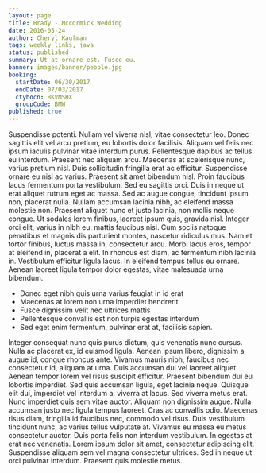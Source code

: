 ```yaml
---
layout: page
title: Brady - Mccormick Wedding
date: 2016-05-24
author: Cheryl Kaufman
tags: weekly links, java
status: published
summary: Ut at ornare est. Fusce eu.
banner: images/banner/people.jpg
booking:
  startDate: 06/30/2017
  endDate: 07/03/2017
  ctyhocn: BKVMSHX
  groupCode: BMW
published: true
---
```

Suspendisse potenti. Nullam vel viverra nisl, vitae consectetur leo. Donec sagittis elit vel arcu pretium, eu lobortis dolor facilisis. Aliquam vel felis nec ipsum iaculis pulvinar vitae interdum purus. Pellentesque dapibus ac tellus eu interdum. Praesent nec aliquam arcu. Maecenas at scelerisque nunc, varius pretium nisl. Duis sollicitudin fringilla erat ac efficitur. Suspendisse ornare eu nisl ac varius. Praesent sit amet bibendum nisl. Proin faucibus lacus fermentum porta vestibulum. Sed eu sagittis orci. Duis in neque ut erat aliquet rutrum eget ac massa. Sed ac augue congue, tincidunt ipsum non, placerat nulla.
Nullam accumsan lacinia nibh, ac eleifend massa molestie non. Praesent aliquet nunc et justo lacinia, non mollis neque congue. Ut sodales lorem finibus, laoreet ipsum quis, gravida nisl. Integer orci elit, varius in nibh eu, mattis faucibus nisi. Cum sociis natoque penatibus et magnis dis parturient montes, nascetur ridiculus mus. Nam et tortor finibus, luctus massa in, consectetur arcu. Morbi lacus eros, tempor at eleifend in, placerat a elit. In rhoncus est diam, ac fermentum nibh lacinia in. Vestibulum efficitur ligula lacus. In eleifend tempus tellus eu ornare. Aenean laoreet ligula tempor dolor egestas, vitae malesuada urna bibendum.

* Donec eget nibh quis urna varius feugiat in id erat
* Maecenas at lorem non urna imperdiet hendrerit
* Fusce dignissim velit nec ultrices mattis
* Pellentesque convallis est non turpis egestas interdum
* Sed eget enim fermentum, pulvinar erat at, facilisis sapien.

Integer consequat nunc quis purus dictum, quis venenatis nunc cursus. Nulla ac placerat ex, id euismod ligula. Aenean ipsum libero, dignissim a augue id, congue rhoncus ante. Vivamus mauris nibh, faucibus nec consectetur id, aliquam at urna. Duis accumsan dui vel laoreet aliquet. Aenean tempor lorem vel risus suscipit efficitur. Praesent bibendum dui eu lobortis imperdiet. Sed quis accumsan ligula, eget lacinia neque. Quisque elit dui, imperdiet vel interdum a, viverra at lacus. Sed viverra metus erat. Nunc imperdiet quis sem vitae auctor. Aliquam non dignissim augue. Nulla accumsan justo nec ligula tempus laoreet.
Cras ac convallis odio. Maecenas risus diam, fringilla id faucibus nec, commodo vel risus. Duis vestibulum tincidunt nunc, ac varius tellus vulputate at. Vivamus eu massa eu metus consectetur auctor. Duis porta felis non interdum vestibulum. In egestas at erat nec venenatis. Lorem ipsum dolor sit amet, consectetur adipiscing elit. Suspendisse aliquam sem vel magna consectetur ultrices. Sed in neque ut orci pulvinar interdum. Praesent quis molestie metus.
